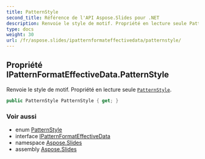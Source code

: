 ```yaml
---
title: PatternStyle
second_title: Référence de l'API Aspose.Slides pour .NET
description: Renvoie le style de motif. Propriété en lecture seule PatternStyleaspose.slides/patternstyle.
type: docs
weight: 30
url: /fr/aspose.slides/ipatternformateffectivedata/patternstyle/
---
```


## Propriété IPatternFormatEffectiveData.PatternStyle

Renvoie le style de motif. Propriété en lecture seule [`PatternStyle`](../../patternstyle).

```csharp
public PatternStyle PatternStyle { get; }
```

### Voir aussi

* enum [PatternStyle](../../patternstyle)
* interface [IPatternFormatEffectiveData](../../ipatternformateffectivedata)
* namespace [Aspose.Slides](../../ipatternformateffectivedata)
* assembly [Aspose.Slides](../../../)

<!-- NE PAS ÉDITER : généré par xmldocmd pour Aspose.Slides.dll -->